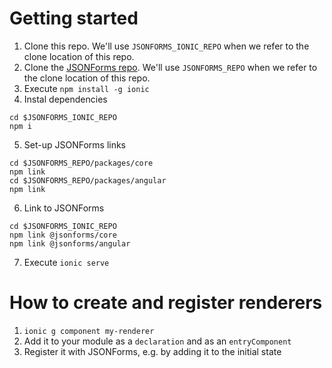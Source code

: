 # Getting started

1. Clone this repo. 
   We'll use `JSONFORMS_IONIC_REPO` when we refer to the clone location of this repo. 
2. Clone the [JSONForms repo](https://github.com/eclipsesource/jsonforms]). 
   We'll use `JSONFORMS_REPO` when we refer to the clone location of this repo.
3. Execute `npm install -g ionic`
4. Instal dependencies
```
cd $JSONFORMS_IONIC_REPO
npm i 
```
5. Set-up JSONForms links
```
cd $JSONFORMS_REPO/packages/core
npm link
cd $JSONFORMS_REPO/packages/angular
npm link
```
6. Link to JSONForms
```
cd $JSONFORMS_IONIC_REPO
npm link @jsonforms/core
npm link @jsonforms/angular 
```
7. Execute `ionic serve`

# How to create and register renderers

1. `ionic g component my-renderer`
2. Add it to your module as a `declaration` and as an `entryComponent`
3. Register it with JSONForms, e.g. by adding it to the initial 
   state 
